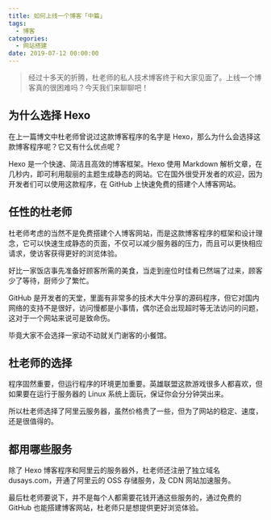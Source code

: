 ```yaml
---
title: 如何上线一个博客「中篇」
tags:
  - 博客
categories:
  - 网站搭建
date: 2019-07-12 00:00:00
---
```


> 经过十多天的折腾，杜老师的私人技术博客终于和大家见面了。上线一个博客真的很困难吗？今天我们来聊聊吧！

<!-- more -->

## 为什么选择 Hexo

在上一篇博文中杜老师曾说过这款博客程序的名字是 Hexo，那么为什么会选择这款博客程序呢？它又有什么优点呢？

Hexo 是一个快速、简洁且高效的博客框架。Hexo 使用 Markdown 解析文章，在几秒内，即可利用靓丽的主题生成静态的网站。它在国外很受开发者的欢迎，因为开发者们可以使用这款程序，在 GitHub 上快速免费的搭建个人博客网站。

## 任性的杜老师

杜老师考虑的当然不是免费搭建个人博客网站，而是这款博客程序的框架和设计理念，它可以快速生成静态的页面，不仅可以减少服务器的压力，而且可以更快相应请求，使访客获得更好的浏览体验。

好比一家饭店事先准备好顾客所需的美食，当走到座位时佳肴已然端了过来，顾客少了等待，厨师少了繁忙。

GitHub 是开发者的天堂，里面有非常多的技术大牛分享的源码程序，但它对国内网络的支持不是很好，访问慢都是小事情，偶尔还会出现超时等无法访问的问题，这对于一个网站来说可是致命伤。

毕竟大家不会选择一家动不动就关门谢客的小餐馆。

## 杜老师的选择

程序固然重要，但运行程序的环境更加重要。英雄联盟这款游戏很多人都喜欢，但如果要在运行于服务器的 Linux 系统上面玩，保证你会分分钟哭出来。

所以杜老师选择了阿里云服务器，虽然价格贵了一些，但为了网站的稳定、速度，还是很值得的。

## 都用哪些服务

除了 Hexo 博客程序和阿里云的服务器外，杜老师还注册了独立域名 dusays.com，开通了阿里云的 OSS 存储服务，及 CDN 网站加速服务。

最后杜老师要说下，并不是每个人都需要花钱开通这些服务的，通过免费的 GitHub 也能搭建博客网站，杜老师只是想提供更好浏览体验。
